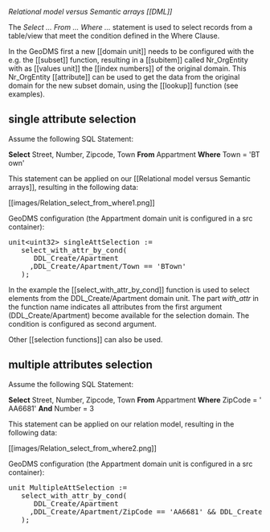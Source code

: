 *Relational model versus Semantic arrays [[DML]]*

The *Select ... From ... Where ...* statement is used to select records from a table/view that meet the condition defined in the Where Clause.

In the GeoDMS first a new [[domain unit]] needs to be configured with the e.g. the [[subset]] function, resulting in a [[subitem]] called Nr_OrgEntity with as [[values unit]] the [[index numbers]] of the original domain. This Nr_OrgEntity [[attribute]] can be used to get the data from the original  domain for the new subset domain, using the [[lookup]] function (see examples).

## single attribute selection

Assume the following SQL Statement:

**Select** Street, Number, Zipcode, Town **From** Appartment **Where** Town = 'BTown'

This statement can be applied on our [[Relational model versus Semantic arrays]], resulting in the following data:

[[images/Relation_select_from_where1.png]]

GeoDMS configuration (the Appartment domain unit is configured in a src container):

<pre>
unit&lt;uint32&gt; singleAttSelection := 
   select_with_attr_by_cond(
      DDL_Create/Apartment
     ,DDL_Create/Apartment/Town == 'BTown'
   );
</pre>

In the example the [[select_with_attr_by_cond]] function is used to select elements from the DDL_Create/Apartment domain unit. The part _with_attr_ in the function name indicates all attributes from the first argument (DDL_Create/Apartment) become available for the selection domain. The condition is configured as second argument.

Other [[selection functions]] can also be used.

## multiple attributes selection

Assume the following SQL Statement:

**Select** Street, Number, Zipcode, Town **From** Appartment **Where** ZipCode = 'AA6681' **And** Number = 3

This statement can be applied on our relation model, resulting in the following data:

[[images/Relation_select_from_where2.png]]

GeoDMS configuration (the Appartment domain unit is configured in a src container):

<pre>
unit<uint32> MultipleAttSelection := 
   select_with_attr_by_cond(
      DDL_Create/Apartment
     ,DDL_Create/Apartment/ZipCode == 'AA6681' && DDL_Create/Apartment/Number == 3
   );
</pre>